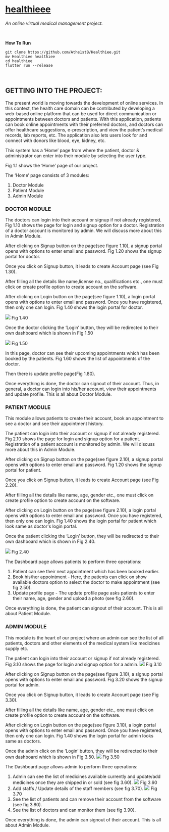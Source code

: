 # [healthieee](https://healthiee-dc5ec.web.app)
_An online virtual medical management project._

<br>

**How To Run**
```
git clone https://github.com/Athe1stB/Healthiee.git
mv Healthiee healthiee
cd healthiee
flutter run --release
```

<br>

## GETTING INTO THE PROJECT:
The present world is moving towards the development of online services. In this context, the health care domain can be contributed by developing a web-based online platform that can be used for direct communication or appointments between doctors and patients. With this application, patients can book online appointments with their preferred doctors, and doctors can offer healthcare suggestions, e-prescription, and view the patient’s medical records, lab reports, etc. The application also lets users look for and connect with donors like blood, eye, kidney, etc.

This system has a ‘Home’ page from where the patient, doctor & administrator can enter into their module by selecting the user type. 

Fig 1.1 shows the ‘Home’ page of our project.


The ‘Home’ page consists of 3 modules:

1. Doctor Module
2. Patient Module
3. Admin Module

### DOCTOR MODULE
The doctors can login into their account or signup if not already registered. Fig 1.10 shows the page for login and signup option for a doctor. Registration of a doctor account is monitored by admin. We will discuss more about this in Admin Module.

After clicking on Signup button on the page(see figure 1.10), a signup portal opens with options to enter email and password.
Fig 1.20 shows the signup portal for doctor.


Once you click on Signup button, it leads to create Account page (see Fig 1.30).


After filling all the details like name,license no., qualifications etc., one must click on create profile option to create account on the software.

After clicking on Login button on the page(see figure 1.10), a login portal opens with options to enter email and password. Once you have registered, then only one can login.
Fig 1.40 shows the login portal for doctor.

![](images/login.jpeg)
Fig 1.40


Once the doctor clicking the ‘Login’ button, they will be redirected to their own dashboard which is shown in Fig 1.50

![](images/doc%20dash.jpeg)
Fig 1.50

In this page, doctor can see their upcoming appointments which has been booked by the patients. 
Fig 1.60 shows the list of appointments of the doctor.


Then there is update profile page(Fig 1.80).

Once everything is done, the doctor can signout of their account. Thus, in general, a doctor can login into his/her account, view their appointments and update profile. This is all about Doctor Module.

### PATIENT MODULE
This module allows patients to create their account, book an appointment to see a doctor and see their appointment history. 

The patient can login into their account or signup if not already registered. Fig 2.10 shows the page for login and signup option for a patient. Registration of a patient account is monitored by admin. We will discuss more about this in Admin Module.

After clicking on Signup button on the page(see figure 2.10), a signup portal opens with options to enter email and password.
Fig 1.20 shows the signup portal for patient.


Once you click on Signup button, it leads to create Account page (see Fig 2.20).


After filling all the details like name, age, gender etc., one must click on create profile option to create account on the software.

After clicking on Login button on the page(see figure 2.10), a login portal opens with options to enter email and password. Once you have registered, then only one can login.
Fig 1.40 shows the login portal for patient which look same as doctor's login portal.


Once the patient clicking the ‘Login’ button, they will be redirected to their own dashboard which is shown in Fig 2.40.

![](images/patient%20dash.jpeg)
Fig 2.40

The Dashboard page allows patients to perform three operations:
1) Patient can see their next appointment which has been booked earlier. 
2) Book his/her appointment -  Here, the patients can click on show available doctors option to select the doctor to make appointment (see fig 2.50).
4) Update profile page - The update profile page asks patients to enter their name, age, gender and upload a photo (see fig 2.60).

Once everything is done, the patient can signout of their account. This is all about Patient Module.

### ADMIN MODULE
This module is the heart of our project where an admin can see the list of all patients, doctors and other elements of the medical system like medicines supply etc.

The patient can login into their account or signup if not already registered. Fig 3.10 shows the page for login and signup option for a admin.
![](images/admin%20module.jpeg)
Fig 3.10

After clicking on Signup button on the page(see figure 3.10), a signup portal opens with options to enter email and password.
Fig 3.20 shows the signup portal for admin.


Once you click on Signup button, it leads to create Account page (see Fig 3.30).

After filling all the details like name, age, gender etc., one must click on create profile option to create account on the software.

After clicking on Login button on the page(see figure 3.10), a login portal opens with options to enter email and password. Once you have registered, then only one can login.
Fig 1.40 shows the login portal for admin looks same as doctors.


Once the admin click on the ‘Login’ button, they will be redirected to their own dashboard which is shown in Fig 3.50.
![](images/admin%20dash.jpeg)
Fig 3.50

The Dashboard page allows admin to perform three operations:
1) Admin can see the list of medicines available currently and update/add medicines once they are shipped in or sold (see fig 3.60).
![](images/medicines.jpeg)
Fig 3.60
2) Add staffs / Update details of the staff members (see fig 3.70).
![](images/staff.jpeg)
Fig 3.70
3) See the list of patients and can remove their account from the software (see fig 3.80).
4) See the list of doctors and can monitor them (see fig 3.90).


Once everything is done, the admin can signout of their account. This is all about Admin Module.
